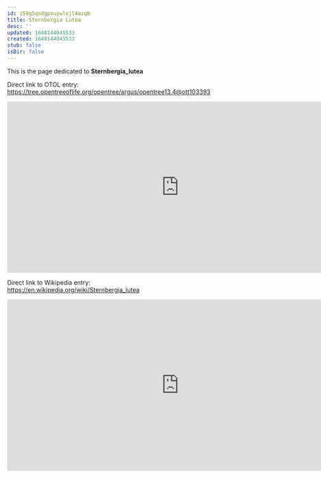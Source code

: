 ```yaml
---
id: i59g5qndgpvuywlvjl4azqb
title: Sternbergia Lutea
desc: ''
updated: 1648144045533
created: 1648144045533
stub: false
isDir: false
---
```

This is the page dedicated to **Sternbergia_lutea**


Direct link to OTOL entry: https://tree.opentreeoflife.org/opentree/argus/opentree13.4@ott103393



<html>
    <body>
    <iframe src="https://tree.opentreeoflife.org/opentree/argus/opentree13.4@ott103393"
    width="800" height="400" frameborder="0" allowfullscreen> </iframe>
    </body>
</html>
    


Direct link to Wikipedia entry: https://en.wikipedia.org/wiki/Sternbergia_lutea



<html>
    <body>
    <iframe src="https://en.wikipedia.org/wiki/Sternbergia_lutea"
    width="800" height="400" frameborder="0" allowfullscreen> </iframe>
    </body>
</html>
    
